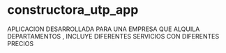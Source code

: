 # constructora_utp_app
APLICACION DESARROLLADA PARA UNA EMPRESA QUE ALQUILA DEPARTAMENTOS , INCLUYE DIFERENTES SERVICIOS CON DIFERENTES PRECIOS
